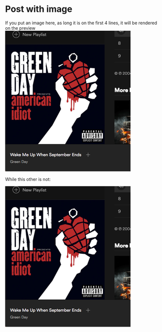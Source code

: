 [//]: # (Sat Aug 25 04:37:29 -03 2018)
# Post with image

If you put an image here, as long it is on the first 4 lines, it will be rendered on the preview ![this image is rendered](resources/ww.png)

While this other is not:

![this image is rendered](resources/ww.png)